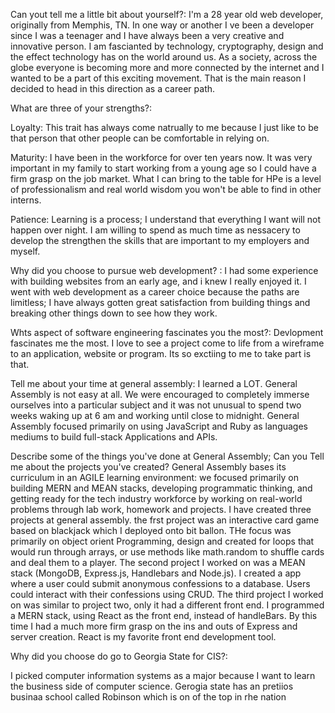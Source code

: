 Can yout tell me a little bit about yourself?:
    I'm a 28 year old web developer, originally from Memphis, TN. In one way or another I ve been a developer since I was a teenager and I have always been a very creative and innovative person. I am fascianted by technology, cryptography, design and the effect technology has on the world around us. As a society, across the globe everyone is becoming more and more connected by the internet and I wanted to be a part of this exciting movement. That is the main reason I decided to head in this direction as a career path. 

What are three of your strengths?:

Loyalty:
 This trait has always come natrually to me because I just like to be that person that other people can be comfortable in relying on. 

Maturity:
 I have been in the workforce for over ten years now. It was very important in my family to start working from a young age so I could have a firm grasp on the job market. What I can bring to the table for HPe is a level of professionalism and real world wisdom you won't be able to find in other interns. 

Patience:
 Learning is a process; I understand that everything I want will not happen over night. I am willing to spend as much time as nessacery to develop the strengthen the skills that are important to my employers and myself. 

Why did you choose to pursue web development? : I had some experience with building websites from an early age, and i knew I really enjoyed it. I went with web development as a career choice because the paths are limitless; I have always gotten great satisfaction from building things and breaking other things down to see how they work. 


Whts aspect of software engineering fascinates you the most?: Devlopment fascinates me the most. I love to see a project come to life from a wireframe to an application, website or program. Its so exctiing to me to take part is that. 

Tell me about your time at general assembly: I learned a LOT. General Assembly is not easy at all. We were encouraged to completely immerse ourselves into a particular subject and it was not unusual to spend two weeks waking up at 6 am and working until close to midnight. General Assembly focused primarily on using JavaScript and Ruby as languages mediums to build full-stack Applications and APIs. 

Describe some of the things you've done at General Assembly; Can you Tell me about the projects you've created? General Assembly bases its curriculum in an AGILE learning environment: we focused primarily on building MERN and MEAN stacks, developing programmatic thinking, and getting ready for the tech industry workforce by working on real-world problems through lab work, homework and projects.
    I have created three projects at general assembly. the frst project was an interactive card game based on blackjack which I deployed onto bit ballon. THe focus was primarily on object orient Programming, design and created for loops that would run through arrays, or use methods like math.random to shuffle cards and deal them to a player. 
        The second project I worked on was a MEAN stack (MongoDB, Express.js, Handlebars and Node.js). I created a app where a user could submit anonymous confessions to a database. Users could interact with their confessions using CRUD. 
            The third project I worked on was similar to project two, only it had a different front end. I programmed a MERN stack, using React as the front end, instead of handleBars. By this time I had a much more firm grasp on the ins and outs of Express and server creation. React is my favorite front end development tool.  

Why did you choose do go to Georgia State for CIS?:

I picked computer information systems as a major because I want to learn the business side of computer science. Gerogia state has an pretiios businaa school called Robinson which is on of the top in rhe nation
